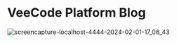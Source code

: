 # VeeCode Platform Blog

![screencapture-localhost-4444-2024-02-01-17_06_43](https://github.com/veecode-platform/blog/assets/84424883/f5f5b9eb-f9e6-4a31-842c-99c416e5ead0)
